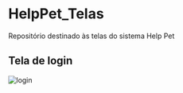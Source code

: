 # HelpPet_Telas
Repositório destinado às telas do sistema Help Pet


## Tela de login
![login](https://cloud.githubusercontent.com/assets/9848597/21756692/4f2bb8ec-d603-11e6-8cde-56bb13a9d503.png)
